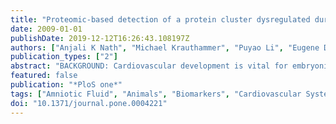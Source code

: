 ```yaml
---
title: "Proteomic-based detection of a protein cluster dysregulated during cardiovascular development identifies biomarkers of congenital heart defects."
date: 2009-01-01
publishDate: 2019-12-12T16:26:43.108197Z
authors: ["Anjali K Nath", "Michael Krauthammer", "Puyao Li", "Eugene Davidov", "Lucas C Butler", "Joshua Copel", "Mikko Katajamaa", "Matej Oresic", "Irina Buhimschi", "Catalin Buhimschi", "Michael Snyder", "Joseph A Madri"]
publication_types: ["2"]
abstract: "BACKGROUND: Cardiovascular development is vital for embryonic survival and growth. Early gestation embryo loss or malformation has been linked to yolk sac vasculopathy and congenital heart defects (CHDs). However, the molecular pathways that underlie these structural defects in humans remain largely unknown hindering the development of molecular-based diagnostic tools and novel therapies. METHODOLOGY/PRINCIPAL FINDINGS: Murine embryos were exposed to high glucose, a condition known to induce cardiovascular defects in both animal models and humans. We further employed a mass spectrometry-based proteomics approach to identify proteins differentially expressed in embryos with defects from those with normal cardiovascular development. The proteins detected by mass spectrometry (WNT16, ST14, Pcsk1, Jumonji, Morca2a, TRPC5, and others) were validated by Western blotting and immunoflorescent staining of the yolk sac and heart. The proteins within the proteomic dataset clustered to adhesion/migration, differentiation, transport, and insulin signaling pathways. A functional role for several proteins (WNT16, ADAM15 and NOGO-A/B) was demonstrated in an ex vivo model of heart development. Additionally, a successful application of a cluster of protein biomarkers (WNT16, ST14 and Pcsk1) as a prenatal screen for CHDs was confirmed in a study of human amniotic fluid (AF) samples from women carrying normal fetuses and those with CHDs. CONCLUSIONS/SIGNIFICANCE: The novel finding that WNT16, ST14 and Pcsk1 protein levels increase in fetuses with CHDs suggests that these proteins may play a role in the etiology of human CHDs. The information gained through this bed-side to bench translational approach contributes to a more complete understanding of the protein pathways dysregulated during cardiovascular development and provides novel avenues for diagnostic and therapeutic interventions, beneficial to fetuses at risk for CHDs."
featured: false
publication: "*PloS one*"
tags: ["Amniotic Fluid", "Animals", "Biomarkers", "Cardiovascular System", "Chromatography", "Liquid", "Female", "Gene Expression Regulation", "Developmental", "Glucose", "Heart Defects", "Congenital", "Humans", "Mass Spectrometry", "Mice", "Nitric Oxide", "Pregnancy", "Proteomics", "diagnosis", "embryology", "genetics", "metabolism", "methods"]
doi: "10.1371/journal.pone.0004221"
---
```


